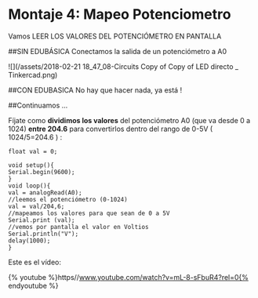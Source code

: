 
# Montaje 4: Mapeo Potenciometro
Vamos LEER LOS VALORES DEL POTENCIÓMETRO EN PANTALLA

##SIN EDUBÁSICA
Conectamos la salida de un potenciómetro a A0

![](/assets/2018-02-21 18_47_08-Circuits Copy of Copy of LED directo _ Tinkercad.png)

##CON EDUBASICA
No hay que hacer nada, ya está !

##Continuamos ...

Fíjate como **dividimos los valores** del potenciómetro A0 (que va desde 0 a 1024) **entre 204.6** para convertirlos dentro del rango de 0-5V ( 1024/5=204.6 ) :

```cpp+lineNumbers:true
float val = 0;

void setup(){
Serial.begin(9600);
}
void loop(){
val = analogRead(A0); 
//leemos el potenciómetro (0-1024)
val = val/204,6; 
//mapeamos los valores para que sean de 0 a 5V
Serial.print (val); 
//vemos por pantalla el valor en Voltios
Serial.println("V");
delay(1000);
}
```

Este es el vídeo:

{% youtube %}https//www.youtube.com/watch?v=mL-8-sFbuR4?rel=0{% endyoutube %}
